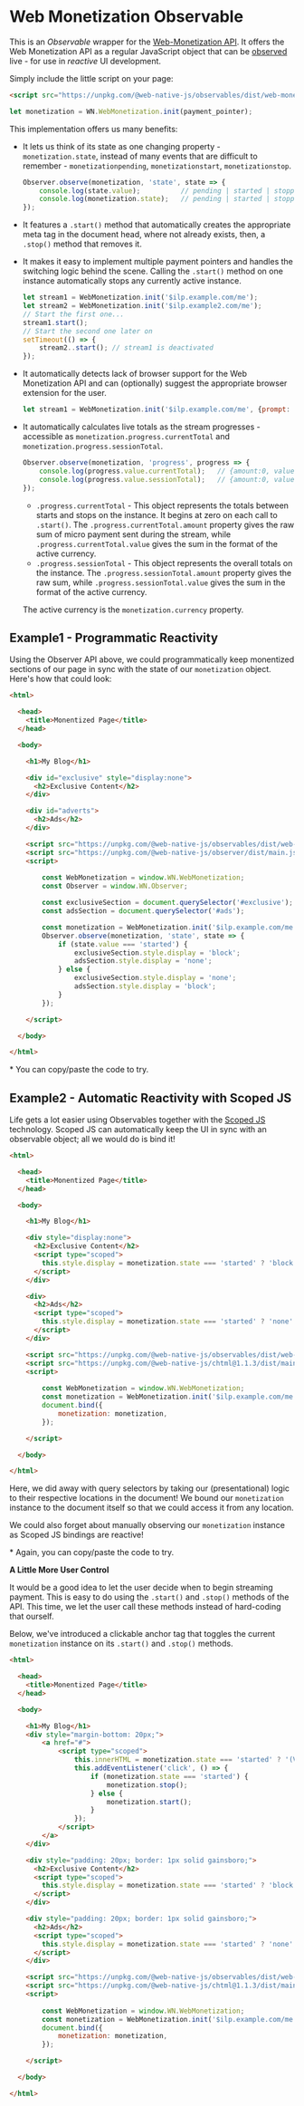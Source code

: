 # Web Monetization Observable

This is an *Observable* wrapper for the [Web-Monetization API](https://webmonetization.org/). It offers the Web Monetization API as a regular JavaScript object that can be [observed](https://github.com/web-native/observer) live - for use in *reactive* UI development.

Simply include the little script on your page:

```html
<script src="https://unpkg.com/@web-native-js/observables/dist/web-monetization.js"></script>
```
```js
let monetization = WN.WebMonetization.init(payment_pointer);
```

This implementation offers us many benefits:

+ It lets us think of its state as one changing property - `monetization.state`, instead of many events that are difficult to remember - `monetizationpending`, `monetizationstart`, `monetizationstop`.

    ```js
    Observer.observe(monetization, 'state', state => {
        console.log(state.value);          // pending | started | stopped
        console.log(monetization.state);   // pending | started | stopped
    });
    ```

+ It features a `.start()` method that automatically creates the appropriate meta tag in the document head, where not already exists, then, a `.stop()` method that removes it.
+ It makes it easy to implement multiple payment pointers and handles the switching logic behind the scene. Calling the `.start()` method on one instance automatically stops any currently active instance.

    ```js
    let stream1 = WebMonetization.init('$ilp.example.com/me');
    let stream2 = WebMonetization.init('$ilp.example2.com/me');
    // Start the first one...
    stream1.start();
    // Start the second one later on
    setTimeout(() => {
        stream2..start(); // stream1 is deactivated
    });
    ```

+ It automatically detects lack of browser support for the Web Monetization API and can (optionally) suggest the appropriate browser extension for the user.

    ```js
    let stream1 = WebMonetization.init('$ilp.example.com/me', {prompt: true});
    ```

+ It automatically calculates live totals as the stream progresses - accessible as `monetization.progress.currentTotal` and  `monetization.progress.sessionTotal`.

    ```js
    Observer.observe(monetization, 'progress', progress => {
        console.log(progress.value.currentTotal);   // {amount:0, value:0}
        console.log(progress.value.sessionTotal);   // {amount:0, value:0}
    });
    ```

    + `.progress.currentTotal` - This object represents the totals between starts and stops on the instance. It begins at zero on each call to `.start()`. The `.progress.currentTotal.amount` property gives the raw sum of micro payment sent during the stream, while `.progress.currentTotal.value` gives the sum in the format of the active currency.
    + `.progress.sessionTotal` - This object represents the overall totals on the instance. The `.progress.sessionTotal.amount` property gives the raw sum, while `.progress.sessionTotal.value` gives the sum in the format of the active currency.

    The active currency is the `monetization.currency` property.

## Example1 - Programmatic Reactivity

Using the Observer API above, we could programmatically keep monentized sections of our page in sync with the state of our `monetization` object. Here's how that could look:

```html
<html>

  <head>
    <title>Monentized Page</title>
  </head>

  <body>

    <h1>My Blog</h1>

    <div id="exclusive" style="display:none">
      <h2>Exclusive Content</h2>
    </div>

    <div id="adverts">
      <h2>Ads</h2>
    </div>

    <script src="https://unpkg.com/@web-native-js/observables/dist/web-monetization.js"></script>
    <script src="https://unpkg.com/@web-native-js/observer/dist/main.js"></script>
    <script>
    
        const WebMonetization = window.WN.WebMonetization;
        const Observer = window.WN.Observer;

        const exclusiveSection = document.querySelector('#exclusive');
        const adsSection = document.querySelector('#ads');

        const monetization = WebMonetization.init('$ilp.example.com/me').start();
        Observer.observe(monetization, 'state', state => {
            if (state.value === 'started') {
                exclusiveSection.style.display = 'block';
                adsSection.style.display = 'none';
            } else {
                exclusiveSection.style.display = 'none';
                adsSection.style.display = 'block';
            }
        });

    </script>

  </body>

</html>
```

\* You can copy/paste the code to try.

## Example2 - Automatic Reactivity with Scoped JS

Life gets a lot easier using Observables together with the [Scoped JS](https://github.com/web-native/chtml) technology. Scoped JS can automatically keep the UI in sync with an observable object; all we would do is bind it!

```html
<html>

  <head>
    <title>Monentized Page</title>
  </head>

  <body>

    <h1>My Blog</h1>

    <div style="display:none">
      <h2>Exclusive Content</h2>
      <script type="scoped">
        this.style.display = monetization.state === 'started' ? 'block' : 'none';
      </script>
    </div>

    <div>
      <h2>Ads</h2>
      <script type="scoped">
        this.style.display = monetization.state === 'started' ? 'none' : 'block';
      </script>
    </div>

    <script src="https://unpkg.com/@web-native-js/observables/dist/web-monetization.js"></script>
    <script src="https://unpkg.com/@web-native-js/chtml@1.1.3/dist/main.js"></script>
    <script>
    
        const WebMonetization = window.WN.WebMonetization;
        const monetization = WebMonetization.init('$ilp.example.com/me').start();
        document.bind({
            monetization: monetization,
        });

    </script>

  </body>

</html>
```

Here, we did away with query selectors by taking our (presentational) logic to their respective locations in the document! We bound our `monetization` instance to the document itself so that we could access it from any location.

We could also forget about manually observing our `monetization` instance as Scoped JS bindings are reactive!

\* Again, you can copy/paste the code to try.

**A Little More User Control**

It would be a good idea to let the user decide when to begin streaming payment. This is easy to do using the `.start()` and `.stop()` methods of the API. This time, we let the user call these methods instead of hard-coding that ourself.

Below, we've introduced a clickable anchor tag that toggles the current `monetization` instance on its `.start()` and `.stop()` methods.

```html
<html>

  <head>
    <title>Monentized Page</title>
  </head>

  <body>

    <h1>My Blog</h1>
    <div style="margin-bottom: 20px;">
        <a href="#">
            <script type="scoped">
                this.innerHTML = monetization.state === 'started' ? '(View with Ads)' : '(View without Ads)';
                this.addEventListener('click', () => {
                    if (monetization.state === 'started') {
                        monetization.stop();
                    } else {
                        monetization.start();
                    }
                });
            </script>
        </a>
    </div>

    <div style="padding: 20px; border: 1px solid gainsboro;">
      <h2>Exclusive Content</h2>
      <script type="scoped">
        this.style.display = monetization.state === 'started' ? 'block' : 'none';
      </script>
    </div>

    <div style="padding: 20px; border: 1px solid gainsboro;">
      <h2>Ads</h2>
      <script type="scoped">
        this.style.display = monetization.state === 'started' ? 'none' : 'block';
      </script>
    </div>

    <script src="https://unpkg.com/@web-native-js/observables/dist/web-monetization.js"></script>
    <script src="https://unpkg.com/@web-native-js/chtml@1.1.3/dist/main.js"></script>
    <script>
    
        const WebMonetization = window.WN.WebMonetization;
        const monetization = WebMonetization.init('$ilp.example.com/me');
        document.bind({
            monetization: monetization,
        });

    </script>

  </body>

</html>
```
